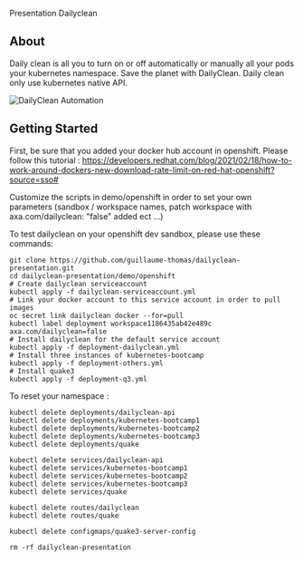 Presentation Dailyclean

## About

Daily clean is all you to turn on or off automatically or manually all your pods your kubernetes namespace.
Save the planet with DailyClean.
Daily clean only use kubernetes native API.

![DailyClean Automation](./dailyclean-configuration.png "DailyClean Automation")

## Getting Started

First, be sure that you added your docker hub account in openshift. Please follow this tutorial : https://developers.redhat.com/blog/2021/02/18/how-to-work-around-dockers-new-download-rate-limit-on-red-hat-openshift?source=sso#

Customize the scripts in demo/openshift in order to set your own parameters (sandbox / workspace names, patch workspace with axa.com/dailyclean: "false" added ect ...)

To test dailyclean on your openshift dev sandbox, please use these commands:

```
git clone https://github.com/guillaume-thomas/dailyclean-presentation.git
cd dailyclean-presentation/demo/openshift
# Create dailyclean serviceaccount
kubectl apply -f dailyclean-serviceaccount.yml
# Link your docker account to this service account in order to pull images
oc secret link dailyclean docker --for=pull
kubectl label deployment workspace1186435ab42e489c axa.com/dailyclean=false
# Install dailyclean for the default service account
kubectl apply -f deployment-dailyclean.yml
# Install three instances of kubernetes-bootcamp
kubectl apply -f deployment-others.yml
# Install quake3
kubectl apply -f deployment-q3.yml
```

To reset your namespace : 

```
kubectl delete deployments/dailyclean-api
kubectl delete deployments/kubernetes-bootcamp1
kubectl delete deployments/kubernetes-bootcamp2
kubectl delete deployments/kubernetes-bootcamp3
kubectl delete deployments/quake

kubectl delete services/dailyclean-api
kubectl delete services/kubernetes-bootcamp1
kubectl delete services/kubernetes-bootcamp2
kubectl delete services/kubernetes-bootcamp3
kubectl delete services/quake

kubectl delete routes/dailyclean
kubectl delete routes/quake

kubectl delete configmaps/quake3-server-config

rm -rf dailyclean-presentation
```